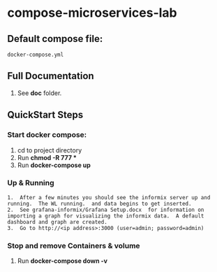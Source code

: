 # compose-microservices-lab

## Default compose file:
    docker-compose.yml

## Full Documentation
1.  See __doc__ folder.


## QuickStart Steps

### Start docker compose:
1.  cd to project directory 
2.  Run __chmod -R 777  *__
3.  Run __docker-compose up__


### Up & Running 
    1.  After a few minutes you should see the informix server up and running.  The WL running.  and data begins to get inserted.
    2.  See grafana-informix/Grafana Setup.docx  for information on importing a graph for visualizing the informix data.  A default dashboard and graph are created.
    3.  Go to http://<ip address>:3000 (user=admin; password=admin)

### Stop and remove Containers & volume
1. Run __docker-compose down -v__  


